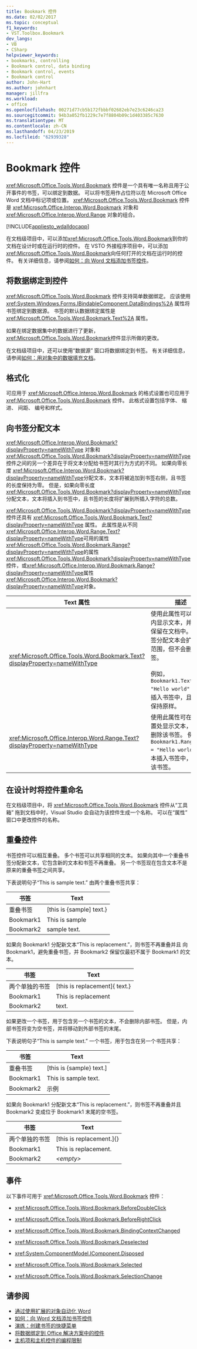 ```yaml
---
title: Bookmark 控件
ms.date: 02/02/2017
ms.topic: conceptual
f1_keywords:
- VST.Toolbox.Bookmark
dev_langs:
- VB
- CSharp
helpviewer_keywords:
- bookmarks, controlling
- Bookmark control, data binding
- Bookmark control, events
- Bookmark control
author: John-Hart
ms.author: johnhart
manager: jillfra
ms.workload:
- office
ms.openlocfilehash: 00271d77cb5b172fbbbf02682eb7e23c6246ca23
ms.sourcegitcommit: 94b3a052fb1229c7e7f8804b09c1d403385c7630
ms.translationtype: MT
ms.contentlocale: zh-CN
ms.lasthandoff: 04/23/2019
ms.locfileid: "62939328"
---
```

# <a name="bookmark-control"></a>Bookmark 控件
  <xref:Microsoft.Office.Tools.Word.Bookmark> 控件是一个具有唯一名称且用于公开事件的书签，可以绑定到数据。 可以将书签用作占位符以在 Microsoft Office Word 文档中标记项或位置。 <xref:Microsoft.Office.Tools.Word.Bookmark> 控件是 <xref:Microsoft.Office.Interop.Word.Bookmark> 对象和 <xref:Microsoft.Office.Interop.Word.Range> 对象的组合。

 [!INCLUDE[appliesto_wdalldocapp](../vsto/includes/appliesto-wdalldocapp-md.md)]

 在文档级项目中，可以添加<xref:Microsoft.Office.Tools.Word.Bookmark>到你的文档在设计时或在运行时的控件。 在 VSTO 外接程序项目中，可以添加<xref:Microsoft.Office.Tools.Word.Bookmark>向任何打开的文档在运行时的控件。 有关详细信息，请参阅[如何：向 Word 文档添加书签控件](../vsto/how-to-add-bookmark-controls-to-word-documents.md)。

## <a name="bind-data-to-the-control"></a>将数据绑定到控件
 <xref:Microsoft.Office.Tools.Word.Bookmark> 控件支持简单数据绑定。 应该使用 <xref:System.Windows.Forms.IBindableComponent.DataBindings%2A> 属性将书签绑定到数据源。 书签的默认数据绑定属性是 <xref:Microsoft.Office.Tools.Word.Bookmark.Text%2A> 属性。

 如果在绑定数据集中的数据进行了更新，<xref:Microsoft.Office.Tools.Word.Bookmark>控件显示所做的更改。

 在文档级项目中，还可以使用“数据源”  窗口将数据绑定到书签。 有关详细信息，请参阅[如何：用对象中的数据填充文档](../vsto/how-to-populate-documents-with-data-from-objects.md)。

## <a name="formatting"></a>格式化
 可应用于 <xref:Microsoft.Office.Interop.Word.Bookmark> 的格式设置也可应用于 <xref:Microsoft.Office.Tools.Word.Bookmark> 控件。 此格式设置包括字体、 缩进、 间距、 编号和样式。

## <a name="assign-text-to-the-bookmark"></a>向书签分配文本
 <xref:Microsoft.Office.Interop.Word.Bookmark?displayProperty=nameWithType> 对象和 <xref:Microsoft.Office.Tools.Word.Bookmark?displayProperty=nameWithType> 控件之间的另一个差异在于将文本分配给书签时其行为方式的不同。 如果向零长度 <xref:Microsoft.Office.Interop.Word.Bookmark?displayProperty=nameWithType>分配文本，文本将被追加到书签右侧，且书签的长度保持为零。 但是，如果向零长度 <xref:Microsoft.Office.Tools.Word.Bookmark?displayProperty=nameWithType>分配文本，文本将插入到书签中，且书签的长度将扩展到所插入字符的总数。

 <xref:Microsoft.Office.Tools.Word.Bookmark?displayProperty=nameWithType> 控件还具有 <xref:Microsoft.Office.Tools.Word.Bookmark.Text?displayProperty=nameWithType> 属性。 此属性是从不同<xref:Microsoft.Office.Interop.Word.Range.Text?displayProperty=nameWithType>可用的属性<xref:Microsoft.Office.Tools.Word.Bookmark.Range?displayProperty=nameWithType>的属性<xref:Microsoft.Office.Tools.Word.Bookmark?displayProperty=nameWithType>控件，或<xref:Microsoft.Office.Interop.Word.Bookmark.Range?displayProperty=nameWithType>属性<xref:Microsoft.Office.Interop.Word.Bookmark?displayProperty=nameWithType>对象。

|Text 属性|描述|
|-------------------|-----------------|
|<xref:Microsoft.Office.Tools.Word.Bookmark.Text?displayProperty=nameWithType>|使用此属性可以在书签内显示文本，并使书签保留在文档中。 向书签分配文本会扩展书签范围，但不会删除书签。<br /><br /> 例如， `Bookmark1.Text = "Hello world"` 将文本插入书签中，且使书签保持原样。|
|<xref:Microsoft.Office.Interop.Word.Range.Text?displayProperty=nameWithType>|使用此属性可在书签位置处显示文本，并自动删除该书签。 例如， `Bookmark1.Range.Text = "Hello world"` 将文本插入书签中，并删除该书签。|

## <a name="rename-the-control-at-design-time"></a>在设计时将控件重命名
 在文档级项目中，将 <xref:Microsoft.Office.Tools.Word.Bookmark> 控件从“工具箱”  拖到文档中时，Visual Studio 会自动为该控件生成一个名称。 可以在“属性”  窗口中更改控件的名称。

## <a name="overlapping-controls"></a>重叠控件
 书签控件可以相互重叠。 多个书签可以共享相同的文本。 如果向其中一个重叠书签分配新文本，它包含新的文本和书签不再重叠。 另一个书签现在包含文本不是原来的重叠书签之间共享。

 下表说明句子“This is sample text.” 由两个重叠书签共享：

|书签|Text|
|--------------|----------|
|重叠书签|[this is {sample] text.}|
|Bookmark1|This is sample|
|Bookmark2|sample text.|

 如果向 Bookmark1 分配新文本“This is replacement.”，则书签不再重叠并且 向 Bookmark1，避免重叠书签，并 Bookmark2 保留仅最初不属于 Bookmark1 的文本。

|书签|Text|
|--------------|----------|
|两个单独的书签|[this is replacement]{ text.}|
|Bookmark1|This is replacement|
|Bookmark2|text.|

如果更改一个书签，用于包含另一个书签的文本，不会删除内部书签。 但是，内部书签将变为空书签，并将移动到外部书签的末尾。

下表说明句子“This is sample text.” 一个书签，用于包含在另一个书签共享：

|书签|Text|
|--------------|----------|
|重叠书签|[this is {sample} text.]|
|Bookmark1|This is sample text.|
|Bookmark2|示例|

 如果向 Bookmark1 分配新文本“This is replacement.”，则书签不再重叠并且 Bookmark2 变成位于 Bookmark1 末尾的空书签。

|书签|Text|
|--------------|----------|
|两个单独的书签|[this is replacement.]{}|
|Bookmark1|This is replacement.|
|Bookmark2|*\<empty>*|

## <a name="events"></a>事件

以下事件可用于 <xref:Microsoft.Office.Tools.Word.Bookmark> 控件：

- <xref:Microsoft.Office.Tools.Word.Bookmark.BeforeDoubleClick>

- <xref:Microsoft.Office.Tools.Word.Bookmark.BeforeRightClick>

- <xref:Microsoft.Office.Tools.Word.Bookmark.BindingContextChanged>

- <xref:Microsoft.Office.Tools.Word.Bookmark.Deselected>

- <xref:System.ComponentModel.IComponent.Disposed>

- <xref:Microsoft.Office.Tools.Word.Bookmark.Selected>

- <xref:Microsoft.Office.Tools.Word.Bookmark.SelectionChange>

## <a name="see-also"></a>请参阅

- [通过使用扩展的对象自动化 Word](../vsto/automating-word-by-using-extended-objects.md)
- [如何：向 Word 文档添加书签控件](../vsto/how-to-add-bookmark-controls-to-word-documents.md)
- [演练：创建书签的快捷菜单](../vsto/walkthrough-creating-shortcut-menus-for-bookmarks.md)
- [将数据绑定到 Office 解决方案中的控件](../vsto/binding-data-to-controls-in-office-solutions.md)
- [主机项和主机控件的编程限制](../vsto/programmatic-limitations-of-host-items-and-host-controls.md)